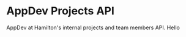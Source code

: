 # AppDev Projects API

AppDev at Hamilton's internal projects and team members API. Hello

<!-- ## Table of Contents

- [Installation](#installation)
- [Usage](#usage)
- [Contributing](#contributing)
- [License](#license)

## Installation

Describe how to install and set up the project, including any dependencies that need to be installed.

## Usage

Provide instructions on how to use the project, including any relevant code snippets or examples.

## Contributing

Explain how others can contribute to the project, including guidelines for submitting pull requests or bug reports.

## License

Include information about the project's license and any relevant copyright information. -->
